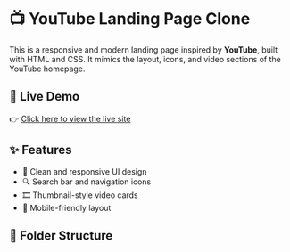 # 📺 YouTube Landing Page Clone

This is a responsive and modern landing page inspired by **YouTube**, built with HTML and CSS. It mimics the layout, icons, and video sections of the YouTube homepage.

## 🚀 Live Demo

👉 [Click here to view the live site](https://vansh7704.github.io/youtube/)

## ✨ Features

- 🎨 Clean and responsive UI design
- 🔍 Search bar and navigation icons
- 🎞️ Thumbnail-style video cards
- 📱 Mobile-friendly layout

## 📂 Folder Structure

